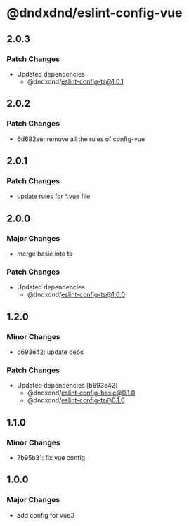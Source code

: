 # @dndxdnd/eslint-config-vue

## 2.0.3

### Patch Changes

- Updated dependencies
  - @dndxdnd/eslint-config-ts@1.0.1

## 2.0.2

### Patch Changes

- 6d682ee: remove all the rules of config-vue

## 2.0.1

### Patch Changes

- update rules for \*.vue file

## 2.0.0

### Major Changes

- merge basic into ts

### Patch Changes

- Updated dependencies
  - @dndxdnd/eslint-config-ts@1.0.0

## 1.2.0

### Minor Changes

- b693e42: update deps

### Patch Changes

- Updated dependencies [b693e42]
  - @dndxdnd/eslint-config-basic@0.1.0
  - @dndxdnd/eslint-config-ts@0.1.0

## 1.1.0

### Minor Changes

- 7b95b31: fix vue config

## 1.0.0

### Major Changes

- add config for vue3

